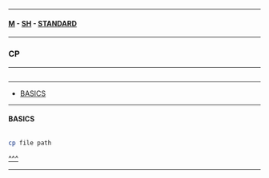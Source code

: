 
---

#### [M](https://github.com/ttltrk/TTT/blob/master/menu.md) - [SH](https://github.com/ttltrk/TTT/blob/master/SH/SH.md) - [STANDARD](https://github.com/ttltrk/TTT/blob/master/SH/STANDARD/STANDARD.md)

---

### CP

---

```

```

---

* [BASICS](#BASICS)

---

#### BASICS

```

```

```sh
cp file path
```

[^^^](#CP)

---
